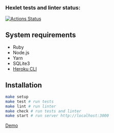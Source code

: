 ### Hexlet tests and linter status:
[![Actions Status](https://github.com/antonsmolko/rails-project-lvl4/workflows/hexlet-check/badge.svg)](https://github.com/antonsmolko/rails-project-lvl4/actions)

## System requirements
* Ruby
* Node.js
* Yarn
* SQLite3
* [Heroku CLI](https://devcenter.heroku.com/articles/heroku-cli#download-and-install)

## Installation

```sh
make setup
make test # run tests
make lint # run linter
make check # run tests and linter
make start # run server http://localhost:3000
```

[Demo](https://hexlet-github-quality-lvl4.herokuapp.com/)
